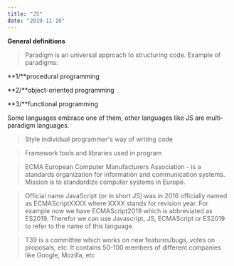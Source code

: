 ```yaml
---
title: "JS"
date: "2019-11-10"
---
```


**General definitions**

> Paradigm
is an universal approach to structuring code. Example of paradigms: 

**1/**procedural programming

**2/**object-oriented programming

**3/**functional programming

Some languages embrace one of them, other languages like JS are multi-paradigm languages.

> Style
individual programmer's way of writing code

> Framework
tools and libraries used in program

> ECMA
European Computer Manufacturers Association - is a standards organization for information and communication systems. Mission is to standardize computer systems in Europe. 

> Official name
JavaScript (or in short JS) was in 2016 officially named as ECMAScriptXXXX where XXXX stands for revision year. For example now we have ECMAScript2019 which is abbreviated as ES2019. Therefor we can use Javascript, JS, ECMAScript or ES2019 to refer to the name of this language.

> T39
is a committee which works on new features/bugs, votes on proposals, etc. It contains 50-100 members of different companies like Google, Mozilla, etc
